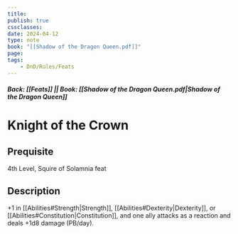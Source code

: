 ```yaml
---
title:
publish: true
cssclasses:
date: 2024-04-12
type: note
book: "[[Shadow of the Dragon Queen.pdf]]"
page: 
tags:
    - DnD/Rules/Feats
---
```


##### Back: [[Feats]] || Book: [[Shadow of the Dragon Queen.pdf|Shadow of the Dragon Queen]]

# Knight of the Crown


## Prequisite 
4th Level, Squire of Solamnia feat

## Description
+1 in [[Abilities#Strength|Strength]], [[Abilities#Dexterity|Dexterity]], or [[Abilities#Constitution|Constitution]], and one ally attacks as a reaction and deals +1d8 damage (PB/day).